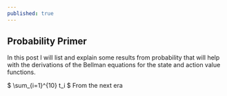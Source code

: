 ```yaml
---
published: true
---
```

## Probability Primer

In this post I will list and explain some results from probability that will help with the derivations of the Bellman equations for the state and action value functions.


$ \sum_{i=1}^{10} t_i $
From the next era
